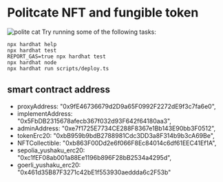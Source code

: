 # Politcate NFT and fungible token

![polite cat](https://m.media-amazon.com/images/I/41Ig3RzfNiL._SR600%2C315_PIWhiteStrip%2CBottomLeft%2C0%2C35_SCLZZZZZZZ_FMpng_BG255%2C255%2C255.jpg)
Try running some of the following tasks:

```shell
npx hardhat help
npx hardhat test
REPORT_GAS=true npx hardhat test
npx hardhat node
npx hardhat run scripts/deploy.ts
```

## smart contract address

- proxyAddress: "0x9fE46736679d2D9a65F0992F2272dE9f3c7fa6e0",
- implementAddress: "0x5FbDB2315678afecb367f032d93F642f64180aa3",
- adminAddress: "0xe7f1725E7734CE288F8367e1Bb143E90bb3F0512",
- tokenErc20: "0xbB959b9bdB2788981Cdc3DD3a8F314b9b3cA69Be",
- NFTCollectible: "0xb863F00Dd2e6f066F8Ec84014c6df61EEC41Ef1A",
- sepolia_yushaku_erc20: "0xc1fEF08ab001a88Ee1196b896F28bB2534a4295d",
- goerli_yushaku_erc20: "0x461d35B87F3271c42bE1f553930aeddda6c2F53b"
